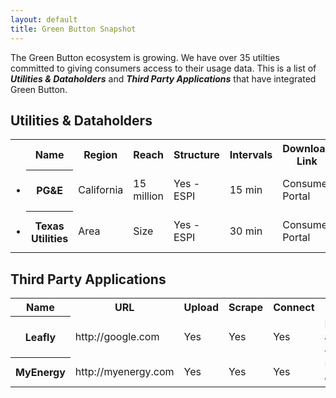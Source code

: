 ```yaml
---
layout: default
title: Green Button Snapshot
---
```


The Green Button ecosystem is growing. We have over 35 utilties committed to giving consumers access to their usage data. This is a list of ***Utilities & Dataholders*** and ***Third Party Applications*** that have integrated Green Button.


## Utilities & Dataholders

<table>
	<tr>
		<th class="table-column"></th>
		<th class="table-column">Name</th>
		<th class="table-column">Region</th>
		<th class="table-column">Reach</th>
		<th class="table-column">Structure</th>
		<th class="table-column">Intervals</th>
		<th class="table-column">Download Link</th>
		<th class="table-column">Certification</th>
		<th class="table-column">Connect</th>
		<th class="table-column">Notes</th>
	</tr>
	<tr>
		<td class="status-good">&bull;</td>
		<th>PG&amp;E</th>
		<td>California</td>
		<td>15 million</td>
		<td>Yes - ESPI</td>
		<td>15 min</td>
		<td>Consumer Portal</td>
		<td>No</td>
		<td>No</td>
		<td>Timestamp is incorrect</td>
	</tr>
	<tr class="odd">
		<td class="status-bad">&bull;</td>
		<th>Texas Utilities</th>
		<td>Area</td>
		<td>Size</td>
		<td>Yes - ESPI</td>
		<td>30 min</td>
		<td>Consumer Portal</td>
		<td>No</td>
		<td>No</td>
		<td>Timestamp is incorrect</td>
	</tr>
</table>

## Third Party Applications

<table>
	<tr>
		<th class="table-column">Name</th>
		<th class="table-column">URL</th>
		<th class="table-column">Upload</th>
		<th class="table-column">Scrape</th>
		<th class="table-column">Connect</th>
		<th class="table-column">Notes</th>
	</tr>
	<tr>
		<th>Leafly</th>
		<td>http://google.com</td>
		<td>Yes</td>
		<td>Yes</td>
		<td>Yes</td>
		<td>Presented at Data Jam</td>
	</tr>
	<tr class="odd">
		<th>MyEnergy</th>
		<td>http://myenergy.com</td>
		<td>Yes</td>
		<td>Yes</td>
		<td>Yes</td>
		<td>Universal connect...</td>
	</tr>
</table>

